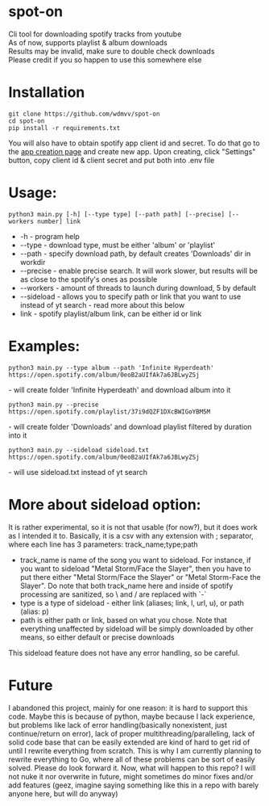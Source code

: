 # spot-on
Cli tool for downloading spotify tracks from youtube<br>
As of now, supports playlist & album downloads<br>
Results may be invalid, make sure to double check downloads<br>
Please credit if you so happen to use this somewhere else<br>

# Installation
```
git clone https://github.com/wdmvv/spot-on
cd spot-on
pip install -r requirements.txt
```
You will also have to obtain spotify app client id and secret. To do that go to the [app creation page](https://developer.spotify.com/dashboard) and create new app. Upon creating, click "Settings" button, copy client id & client secret and put both into .env file


# Usage:
```
python3 main.py [-h] [--type type] [--path path] [--precise] [--workers number] link
```
<ul>
  <li>-h - program help</li>
  <li>--type - download type, must be either 'album' or 'playlist'</li>
  <li>--path - specify download path, by default creates 'Downloads' dir in workdir</li>
  <li>--precise - enable precise search. It will work slower, but results will be as close to the spotify's ones as possible</li>
  <li>--workers - amount of threads to launch during download, 5 by default</li>
  <li>--sideload - allows you to specify path or link that you want to use instead of yt search - read more about this below</li>
  <li>link - spotify playlist/album link, can be either id or link</li>
</ul>


# Examples:
```
python3 main.py --type album --path 'Infinite Hyperdeath' https://open.spotify.com/album/0eoB2aUIfAk7a6JBLwyZSj
```
\- will create folder 'Infinite Hyperdeath' and download album into it
```
python3 main.py --precise https://open.spotify.com/playlist/37i9dQZF1DXcBWIGoYBM5M
```
\- will create folder 'Downloads' and download playlist filtered by duration into it
```
python3 main.py --sideload sideload.txt https://open.spotify.com/album/0eoB2aUIfAk7a6JBLwyZSj
```
\- will use sideload.txt instead of yt search

# More about sideload option:
It is rather experimental, so it is not that usable (for now?), but it does work as I intended it to. Basically, it is a csv with any extension with ; separator, where each line has 3 parameters: track_name;type;path
<ul>
<li>track_name is name of the song you want to sideload. For instance, if you want to sideload "Metal Storm/Face the Slayer", then you have to put there either "Metal Storm/Face the Slayer" or "Metal Storm-Face the Slayer". Do note that both track_name here and inside of spotify processing are sanitized, so \ and / are replaced with `-`</li>
<li>type is a type of sideload - either link (aliases; link, l, url, u), or path (alias: p)</li>
<li>path is either path or link, based on what you chose. Note that everything unaffected by sideload will be simply downloaded by other means, so either default or precise downloads</li>
</ul>
This sideload feature does not have any error handling, so be careful. 


# Future
I abandoned this project, mainly for one reason: it is hard to support this code. Maybe this is because of python, maybe because I lack experience, but problems like lack of error handling(basically nonexistent, just continue/return on error), lack of proper multithreading/paralleling, lack of solid code base that can be easily extended are kind of hard to get rid of until I rewrite everything from scratch. This is why I am currently planning to rewrite everything to Go, where all of these problems can be sort of easily solved. Please do look forward it. Now, what will happen to this repo? I will not nuke it nor overwrite in future, might sometimes do minor fixes and/or add features (geez, imagine saying something like this in a repo with barely anyone here, but will do anyway)
